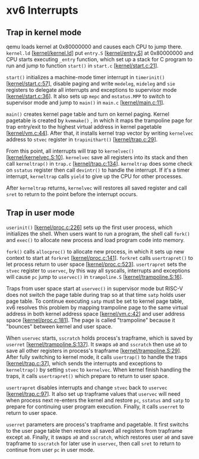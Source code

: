 # xv6 Interrupts 

## Trap in kernel mode

qemu loads kernel at 0x80000000 and causes each CPU to jump there. 
`kernel.ld` [[kernel/kernel.ld](https://github.com/mit-pdos/xv6-riscv/blob/riscv/kernel/kernel.ld)] put 
`entry.S` [[kernel/entry.S](https://github.com/mit-pdos/xv6-riscv/blob/riscv/kernel/entry.S)] 
at 0x80000000 and CPU starts executing `_entry` function, which set up a stack 
for C program to run and jump to function `start()` in 
`start.c` [[kernel/start.c:21](https://github.com/mit-pdos/xv6-riscv/blob/riscv/kernel/start.c#L21)].

`start()` initializes a machine-mode timer interrupt in 
`timerinit()` [[kernel/start.c:57](https://github.com/mit-pdos/xv6-riscv/blob/riscv/kernel/start.c#L57)], 
disable paging and write `medeleg`, `mideleg` and `sie` registers to delegate all 
interrupts and exceptions to supervisor mode [[kernel/start.c:36](https://github.com/mit-pdos/xv6-riscv/blob/riscv/kernel/start.c#L36)]. 
It also sets up `mepc` and `mstatus.MPP` to switch to supervisor mode and jump to 
`main()` in `main.c` [[kernel/main.c:11](https://github.com/mit-pdos/xv6-riscv/blob/riscv/kernel/main.c#L11)].

`main()` creates kernel page table and turn on kernel paging. Kernel pagetable is created by `kvmmake()` , 
in which it maps the trampoline page for trap entry/exit to the highest virtual address 
in kernel pagetable [[kernel/vm.c:44](https://github.com/mit-pdos/xv6-riscv/blob/riscv/kernel/vm.c#L44)]. 
After that, it installs kernel trap vector by writing `kernelvec` address to `stvec` register 
in `trapinithart()` [[kernel/trap.c:29](https://github.com/mit-pdos/xv6-riscv/blob/riscv/kernel/trap.c#L29)].

From this point, all interrupts will trap to `kernelvec()` 
[[kernel/kernelvec.S:10](https://github.com/mit-pdos/xv6-riscv/blob/riscv/kernel/kernelvec.S#L10)]. 
`kernelvec` save all registers into its stack and then call `kerneltrap()`  in `trap.c` 
[[kernel/trap.c:134](https://github.com/mit-pdos/xv6-riscv/blob/riscv/kernel/trap.c#L134)]. 
`kerneltrap` does some check on `sstatus` register then call `devintr()` to handle the interrupt. 
If it's a timer interrupt, `kerneltrap` calls `yield` to give up the CPU for other processes.

After `kerneltrap` returns, `kernelvec` will restores all saved register and 
call `sret` to return to the point before the interrupt occurs.

## Trap in user mode

`userinit()` [[kernel/proc.c:226](https://github.com/mit-pdos/xv6-riscv/blob/riscv/kernel/proc.c#L226)] 
sets up the first user process, which initializes the shell.
When users want to run a program, the shell call `fork()` and `exec()` to 
allocate new process and load program code into memory.

`fork()` calls `allocproc()` to allocate new process, in which it sets up new context to start at 
`forkret` [[kernel/proc.c:141](https://github.com/mit-pdos/xv6-riscv/blob/riscv/kernel/proc.c#L141)]. 
`forkret` calls `usertrapret()` to let process return to user space 
[[kernel/proc.c:523](https://github.com/mit-pdos/xv6-riscv/blob/riscv/kernel/proc.c#L523)]. 
`usertrapret` sets the `stvec` register to `uservec`, by this way all syscalls, 
interrupts and exceptions will cause `pc` jump to `uservec()` in `trampoline.S` 
[[kernel/trampoline.S:16](https://github.com/mit-pdos/xv6-riscv/blob/riscv/kernel/trampoline.S#L16)].

Traps from user space start at `uservec()` in supervisor mode but RISC-V does not switch the page table 
during trap so at that time `satp` holds user page table. To continue executing `satp` must be 
set to kernel page table, xv6 resolves this problem by mapping trampoline page to the 
same virtual address in both kernel address space  [[kernel/vm.c:42](https://github.com/mit-pdos/xv6-riscv/blob/riscv/kernel/vm.c#L42)] 
and user address space [[kernel/proc.c:181](https://github.com/mit-pdos/xv6-riscv/blob/riscv/kernel/proc.c#L181)]. 
The page is called "trampoline" because it "bounces" between kernel and user space.

When `uservec` starts, `sscratch` holds process's trapframe, which is saved by `userret` 
[[kernel/trampoline.S:137](https://github.com/mit-pdos/xv6-riscv/blob/riscv/kernel/trampoline.S#L137)]. 
It swaps `a0` and `sscratch` then use `a0` to save all other registers in process's trapframe 
[[kernel/trampoline.S:29](https://github.com/mit-pdos/xv6-riscv/blob/riscv/kernel/trampoline.S#29)]. 
After fully switching to kernel mode, it calls `usertrap()` to handle the traps 
[[kernel/trap.c:37](https://github.com/mit-pdos/xv6-riscv/blob/riscv/kernel/trap.c#L37)], 
which sends the interrupts and exceptions to `kerneltrap()` by setting `stvec` to `kernelvec`. 
When kernel finish handling the traps, it calls `usertrapret()` which prepare to return to user space. 

`usertrapret` disables interrupts and change `stvec` back to `uservec` 
[[kernel/trap.c:97](https://github.com/mit-pdos/xv6-riscv/blob/riscv/kernel/trap.c#87)]. 
It also set up trapframe values that `uservec` will need when process next re-enters 
the kernel and restore `pc`, `sstatus` and `satp` to prepare for continuing user program execution. 
Finally, it calls `userret` to return to user space.

`userret` parameters are process's trapframe and pagetable. 
It first switchs to the user page table then restore all saved all registers from trapframe except `a0`. 
Finally, it swaps `a0` and `sscratch`, which restores user `a0` and save trapframe 
to `sscratch` for later use in `uservec`, then call `sret` to return to continue from user `pc` in user mode.